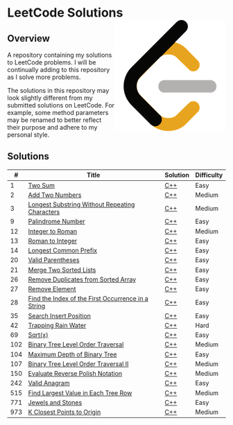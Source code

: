 # LeetCode Solutions <img src="Images/Logo.png" width="256" height="256" align="right" />

## Overview

A repository containing my solutions to LeetCode problems. I will be continually adding to this repository as I solve
more problems.

The solutions in this repository may look slightly different from my submitted solutions on LeetCode. For example, some
method parameters may be renamed to better reflect their purpose and adhere to my personal style.

## Solutions

| #   | Title                                                                                                     | Solution                                                                                          | Difficulty |
|-----|-----------------------------------------------------------------------------------------------------------|---------------------------------------------------------------------------------------------------|-----------|
| 1   | [Two Sum](https://leetcode.com/problems/two-sum/)                                                         | [C++](https://github.com/TateHouse/LeetCode/blob/master/Source/TwoSum.cpp)                        | Easy      |
| 2   | [Add Two Numbers](https://leetcode.com/problems/add-two-numbers/)                                         | [C++](https://github.com/TateHouse/LeetCode/blob/master/Source/AddTwoNumbers.cpp)                 | Medium    |
| 3 | [Longest Substring Without Repeating Characters](https://leetcode.com/problems/longest-substring-without-repeating-characters/) | [C++](https://github.com/TateHouse/LeetCode/blob/master/Source/LongestSubstringWithoutRepeatingCharacters.cpp) | Medium |
| 9   | [Palindrome Number](https://leetcode.com/problems/palindrome-number/)                                     | [C++](https://github.com/TateHouse/LeetCode/blob/master/Source/PalindromeNumber.cpp)              | Easy      |
| 12  | [Integer to Roman](https://leetcode.com/problems/integer-to-roman/)                                       | [C++](https://github.com/TateHouse/LeetCode/blob/master/Source/IntegerToRoman.cpp)                | Medium    |
| 13  | [Roman to Integer](https://leetcode.com/problems/roman-to-integer/)                                       | [C++](https://github.com/TateHouse/LeetCode/blob/master/Source/RomanToInteger.cpp)                | Easy      |
| 14  | [Longest Common Prefix](https://leetcode.com/problems/longest-common-prefix/)                             | [C++](https://github.com/TateHouse/LeetCode/blob/master/Source/LongestCommonPrefix.cpp)           | Easy      |
| 20  | [Valid Parentheses](https://leetcode.com/problems/valid-parentheses/)                                     | [C++](https://github.com/TateHouse/LeetCode/blob/master/Source/ValidParentheses.cpp)              | Easy      |
| 21 | [Merge Two Sorted Lists](https://leetcode.com/problems/merge-two-sorted-lists/)                           | [C++](https://github.com/TateHouse/LeetCode/blob/master/Source/MergeTwoSortedLists.cpp) | Easy      |
| 26 | [Remove Duplicates from Sorted Array](https://leetcode.com/problems/remove-duplicates-from-sorted-array/) | [C++](https://github.com/TateHouse/LeetCode/blob/master/Source/RemoveDuplicatesFromSortedArray.cpp) | Easy |
| 27 | [Remove Element](https://leetcode.com/problems/remove-element/)                                           | [C++](https://github.com/TateHouse/LeetCode/blob/master/Source/RemoveElement.cpp) | Easy |
| 28 | [Find the Index of the First Occurrence in a String](https://leetcode.com/problems/find-the-index-of-the-first-occurrence-in-a-string) | [C++](https://github.com/TateHouse/LeetCode/blob/master/Source/FindIndexOfFirstOccurrenceInString.cpp) | Easy |
| 35 | [Search Insert Position](https://leetcode.com/problems/search-insert-position/)                           | [C++](https://github.com/TateHouse/LeetCode/blob/master/Source/SearchInsertPosition.cpp) | Easy     |
| 42 | [Trapping Rain Water](https://leetcode.com/problems/trapping-rain-water/)                                 | [C++](https://github.com/TateHouse/LeetCode/blob/master/Source/TrappingRainWater.cpp) | Hard      |
| 69 | [Sqrt(x)](https://leetcode.com/problems/sqrtx/)                                                           | [C++](https://github.com/TateHouse/LeetCode/blob/master/Source/SquareRoot.cpp) | Easy      |
| 102 | [Binary Tree Level Order Traversal](https://leetcode.com/problems/binary-tree-level-order-traversal/)     | [C++](https://github.com/TateHouse/LeetCode/blob/master/Source/BinaryTreeLevelOrderTraversal.cpp) | Medium    |
| 104 | [Maximum Depth of Binary Tree](https://leetcode.com/problems/maximum-depth-of-binary-tree/)               | [C++](https://github.com/TateHouse/LeetCode/blob/master/Source/MaximumDepthOfBinaryTree.cpp)      | Easy      |
| 107 | [Binary Tree Level Order Traversal II](https://leetcode.com/problems/binary-tree-level-order-traversal-ii/) | [C++](https://github.com/TateHouse/LeetCode/blob/master/Source/BinaryTreeLevelOrderTraversal2.cpp) | Medium    |
| 150 | [Evaluate Reverse Polish Notation](https://leetcode.com/problems/evaluate-reverse-polish-notation/)       | [C++](https://github.com/TateHouse/LeetCode/blob/master/Source/EvaluateReversePolishNotation.cpp) | Medium    |
| 242 | [Valid Anagram](https://leetcode.com/problems/valid-anagram/)                                             | [C++](https://github.com/TateHouse/LeetCode/blob/master/Source/ValidAnagram.cpp) | Easy      |
| 515 | [Find Largest Value in Each Tree Row](https://leetcode.com/problems/find-largest-value-in-each-tree-row/) | [C++](https://github.com/TateHouse/LeetCode/blob/master/Source/FindLargestValueInEachTreeRow.cpp) | Medium    |
| 771 | [Jewels and Stones](https://leetcode.com/problems/jewels-and-stones/)                                     | [C++](https://github.com/TateHouse/LeetCode/blob/master/Source/JewelsAndStones.cpp) | Easy      |
| 973 | [K Closest Points to Origin](https://leetcode.com/problems/k-closest-points-to-origin/)                   | [C++](https://github.com/TateHouse/LeetCode/blob/master/Source/KClosestPointsToOrigin.cpp) | Medium    |